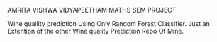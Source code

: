 AMRITA VISHWA VIDYAPEETHAM MATHS SEM PROJECT
 
 
Wine quaility prediction Using Only Random Forest Classifier. Just an Extention of the other Wine quality Prediction Repo Of Mine.
